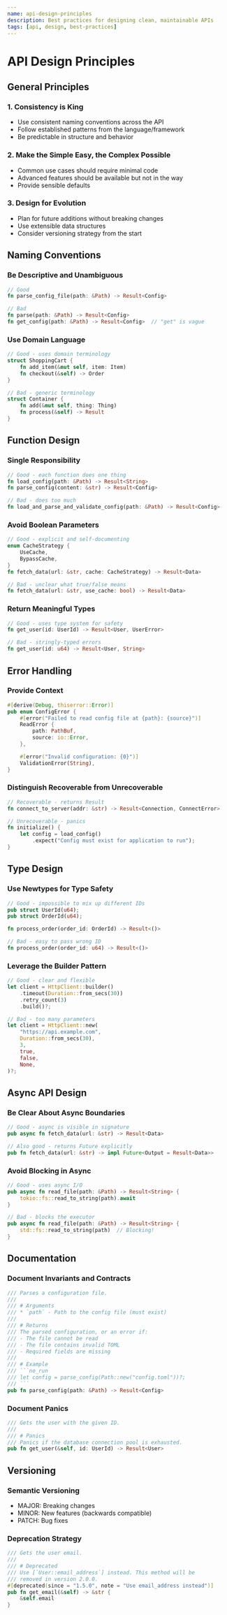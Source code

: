 ```yaml
---
name: api-design-principles
description: Best practices for designing clean, maintainable APIs
tags: [api, design, best-practices]
---
```


# API Design Principles

## General Principles

### 1. Consistency is King
- Use consistent naming conventions across the API
- Follow established patterns from the language/framework
- Be predictable in structure and behavior

### 2. Make the Simple Easy, the Complex Possible
- Common use cases should require minimal code
- Advanced features should be available but not in the way
- Provide sensible defaults

### 3. Design for Evolution
- Plan for future additions without breaking changes
- Use extensible data structures
- Consider versioning strategy from the start

## Naming Conventions

### Be Descriptive and Unambiguous
```rust
// Good
fn parse_config_file(path: &Path) -> Result<Config>

// Bad
fn parse(path: &Path) -> Result<Config>
fn get_config(path: &Path) -> Result<Config>  // "get" is vague
```

### Use Domain Language
```rust
// Good - uses domain terminology
struct ShoppingCart {
    fn add_item(&mut self, item: Item)
    fn checkout(&self) -> Order
}

// Bad - generic terminology
struct Container {
    fn add(&mut self, thing: Thing)
    fn process(&self) -> Result
}
```

## Function Design

### Single Responsibility
```rust
// Good - each function does one thing
fn load_config(path: &Path) -> Result<String>
fn parse_config(content: &str) -> Result<Config>

// Bad - does too much
fn load_and_parse_and_validate_config(path: &Path) -> Result<Config>
```

### Avoid Boolean Parameters
```rust
// Good - explicit and self-documenting
enum CacheStrategy {
    UseCache,
    BypassCache,
}
fn fetch_data(url: &str, cache: CacheStrategy) -> Result<Data>

// Bad - unclear what true/false means
fn fetch_data(url: &str, use_cache: bool) -> Result<Data>
```

### Return Meaningful Types
```rust
// Good - uses type system for safety
fn get_user(id: UserId) -> Result<User, UserError>

// Bad - stringly-typed errors
fn get_user(id: u64) -> Result<User, String>
```

## Error Handling

### Provide Context
```rust
#[derive(Debug, thiserror::Error)]
pub enum ConfigError {
    #[error("Failed to read config file at {path}: {source}")]
    ReadError {
        path: PathBuf,
        source: io::Error,
    },

    #[error("Invalid configuration: {0}")]
    ValidationError(String),
}
```

### Distinguish Recoverable from Unrecoverable
```rust
// Recoverable - returns Result
fn connect_to_server(addr: &str) -> Result<Connection, ConnectError>

// Unrecoverable - panics
fn initialize() {
    let config = load_config()
        .expect("Config must exist for application to run");
}
```

## Type Design

### Use Newtypes for Type Safety
```rust
// Good - impossible to mix up different IDs
pub struct UserId(u64);
pub struct OrderId(u64);

fn process_order(order_id: OrderId) -> Result<()>

// Bad - easy to pass wrong ID
fn process_order(order_id: u64) -> Result<()>
```

### Leverage the Builder Pattern
```rust
// Good - clear and flexible
let client = HttpClient::builder()
    .timeout(Duration::from_secs(30))
    .retry_count(3)
    .build()?;

// Bad - too many parameters
let client = HttpClient::new(
    "https://api.example.com",
    Duration::from_secs(30),
    3,
    true,
    false,
    None,
)?;
```

## Async API Design

### Be Clear About Async Boundaries
```rust
// Good - async is visible in signature
pub async fn fetch_data(url: &str) -> Result<Data>

// Also good - returns Future explicitly
pub fn fetch_data(url: &str) -> impl Future<Output = Result<Data>>
```

### Avoid Blocking in Async
```rust
// Good - uses async I/O
pub async fn read_file(path: &Path) -> Result<String> {
    tokio::fs::read_to_string(path).await
}

// Bad - blocks the executor
pub async fn read_file(path: &Path) -> Result<String> {
    std::fs::read_to_string(path)  // Blocking!
}
```

## Documentation

### Document Invariants and Contracts
```rust
/// Parses a configuration file.
///
/// # Arguments
/// * `path` - Path to the config file (must exist)
///
/// # Returns
/// The parsed configuration, or an error if:
/// - The file cannot be read
/// - The file contains invalid TOML
/// - Required fields are missing
///
/// # Example
/// ```no_run
/// let config = parse_config(Path::new("config.toml"))?;
/// ```
pub fn parse_config(path: &Path) -> Result<Config>
```

### Document Panics
```rust
/// Gets the user with the given ID.
///
/// # Panics
/// Panics if the database connection pool is exhausted.
pub fn get_user(&self, id: UserId) -> Result<User>
```

## Versioning

### Semantic Versioning
- MAJOR: Breaking changes
- MINOR: New features (backwards compatible)
- PATCH: Bug fixes

### Deprecation Strategy
```rust
/// Gets the user email.
///
/// # Deprecated
/// Use [`User::email_address`] instead. This method will be
/// removed in version 2.0.0.
#[deprecated(since = "1.5.0", note = "Use email_address instead")]
pub fn get_email(&self) -> &str {
    &self.email
}
```
